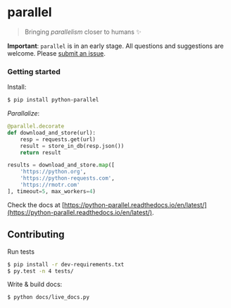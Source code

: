 # parallel

> Bringing _parallelism_ closer to humans ✨


**Important**: `parallel` is in an early stage. All questions and suggestions are welcome. Please [submit an issue](https://github.com/santiagobasulto/parallel/issues).

### Getting started

Install:

```bash
$ pip install python-parallel
```

_Parallalize_:

```python
@parallel.decorate
def download_and_store(url):
    resp = requests.get(url)
    result = store_in_db(resp.json())
    return result

results = download_and_store.map([
    'https://python.org',
    'https://python-requests.com',
    'https://rmotr.com'
], timeout=5, max_workers=4)
```

Check the docs at [https://python-parallel.readthedocs.io/en/latest/](https://python-parallel.readthedocs.io/en/latest/).

## Contributing

Run tests

```bash
$ pip install -r dev-requirements.txt
$ py.test -n 4 tests/
```

Write & build docs:
```bash
$ python docs/live_docs.py
```